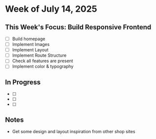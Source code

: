 # Week of July 14, 2025

## This Week's Focus: Build Responsive Frontend

- [ ] Build homepage
- [ ] Implement Images
- [ ] Implement Layout
- [ ] Implement Route Structure
- [ ] Check all features are present
- [ ] Implement color & typography

## In Progress

- [ ]
- [ ]
- [ ]

## Notes

- Get some design and layout inspiration from other shop sites

